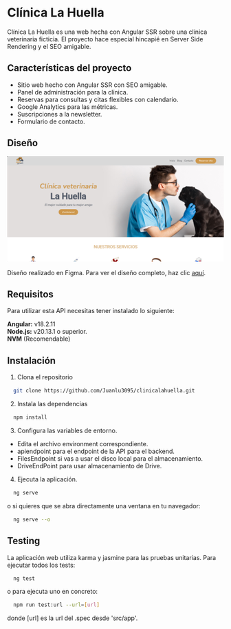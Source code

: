
# Clínica La Huella

Clínica La Huella es una web hecha con Angular SSR sobre una clínica veterinaria ficticia. El proyecto hace especial hincapié en Server Side Rendering y el SEO amigable.

## Características del proyecto

- Sitio web hecho con Angular SSR con SEO amigable.
- Panel de administración para la clínica.
- Reservas para consultas y citas flexibles con calendario.
- Google Analytics para las métricas.
- Suscripciones a la newsletter.
- Formulario de contacto.

## Diseño

![Home Screenshot](src/assets/img/capturapantalla_lahuella.png)

Diseño realizado en Figma. Para ver el diseño completo, haz clic <a href="https://www.figma.com/design/LsuXa2O8Y0vWcQDWlzBIlg/Cl%C3%ADnica-veterinaria?m=auto&t=T4pKS07hZqb7ry0L-1">aquí</a>.

## Requisitos

Para utilizar esta API necesitas tener instalado lo siguiente: 

**Angular:** v18.2.11  
**Node.js:** v20.13.1 o superior.  
**NVM** (Recomendable)

## Instalación

1. Clona el repositorio

```bash
  git clone https://github.com/Juanlu3095/clinicalahuella.git
```
2. Instala las dependencias

```bash
  npm install
```
3. Configura las variables de entorno.

- Edita el archivo environment correspondiente.
- apiendpoint para el endpoint de la API para el backend.
- FilesEndpoint si vas a usar el disco local para el almacenamiento.
- DriveEndPoint para usar almacenamiento de Drive.

4. Ejecuta la aplicación.

```bash
  ng serve
```

o si quieres que se abra directamente una ventana en tu navegador: 

```bash
  ng serve --o
```

## Testing

La aplicación web utiliza karma y jasmine para las pruebas unitarias. Para ejecutar todos los tests:

```bash
  ng test
```

o para ejecuta uno en concreto:

```bash
  npm run test:url --url=[url]
```
donde [url] es la url del .spec desde 'src/app'.